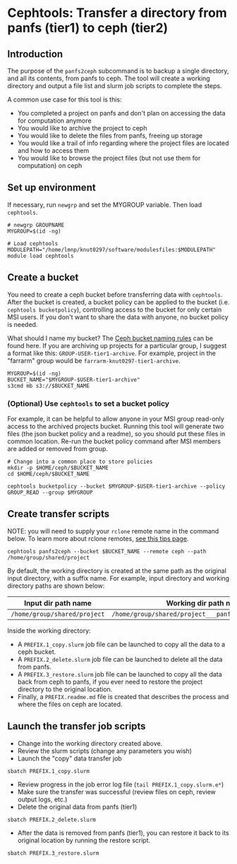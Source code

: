 # Cephtools: Transfer a directory from panfs (tier1) to ceph (tier2)


## Introduction


The purpose of the `panfs2ceph` subcommand is to backup a single directory, and all its contents, from panfs to ceph. The tool will create a working directory and output a file list and slurm job scripts to complete the steps.

A common use case for this tool is this:

* You completed a project on panfs and don't plan on accessing the data for computation anymore
* You would like to archive the project to ceph
* You would like to delete the files from panfs, freeing up storage
* You would like a trail of info regarding where the project files are located and how to access them
* You would like to browse the project files (but not use them for computation) on ceph




## Set up environment


If necessary, run `newgrp` and set the MYGROUP variable. Then load `cephtools`.


```
# newgrp GROUPNAME
MYGROUP=$(id -ng)

# Load cephtools
MODULEPATH="/home/lmnp/knut0297/software/modulesfiles:$MODULEPATH" module load cephtools
```



## Create a bucket

You need to create a ceph bucket before transferring data with `cephtools`. After the bucket is created, a bucket policy can be applied to the bucket (i.e. `cephtools bucketpolicy`), controlling access to the bucket for only certain MSI users. If you don't want to share the data with anyone, no bucket policy is needed.

What should I name my bucket? The [Ceph bucket naming rules](https://docs.ceph.com/en/latest/radosgw/s3/bucketops/) can be found here. If you are archiving up projects for a particular group, I suggest a format like this: `GROUP-USER-tier1-archive`. For example, project in the "farrarm" group would be `farrarm-knut0297-tier1-archive`.


```
MYGROUP=$(id -ng)
BUCKET_NAME="$MYGROUP-$USER-tier1-archive"
s3cmd mb s3://$BUCKET_NAME
```



### (Optional) Use `cephtools` to set a bucket policy 

For example, it can be helpful to allow anyone in your MSI group read-only access to the archived projects bucket. Running this tool will generate two files (the json bucket policy and a readme), so you should put these files in common location. Re-run the bucket policy command after MSI members are added or removed from group.

```
# Change into a common place to store policies
mkdir -p $HOME/ceph/$BUCKET_NAME
cd $HOME/ceph/$BUCKET_NAME

cephtools bucketpolicy --bucket $MYGROUP-$USER-tier1-archive --policy GROUP_READ --group $MYGROUP
```







## Create transfer scripts

NOTE: you will need to supply your `rclone` remote name in the command below. To learn more about rclone remotes, [see this tips page](https://github.umn.edu/knut0297org/software_tips/tree/main/rclone#umn-tier2-ceph).



```
cephtools panfs2ceph --bucket $BUCKET_NAME --remote ceph --path /home/group/shared/project
```




By default, the working directory is created at the same path as the original input directory, with a suffix name. For example, input directory and working directory paths are shown below:


|Input dir path name|Working dir path name|
|----|----|
|`/home/group/shared/project`|`/home/group/shared/project___panfs2ceph_archive_DATE`|


Inside the working directory:

* A `PREFIX.1_copy.slurm` job file can be launched to copy all the data to a ceph bucket. 
* A `PREFIX.2_delete.slurm` job file can be launched to delete all the data from panfs. 
* A `PREFIX.3_restore.slurm` job file can be launched to copy all the data back from ceph to panfs, if you ever need to restore the project directory to the original location.
* Finally, a `PREFIX.readme.md` file is created that describes the process and where the files on ceph are located.




## Launch the transfer job scripts

* Change into the working directory created above. 
* Review the slurm scripts (change any parameters you wish)
* Launch the "copy" data transfer job

```
sbatch PREFIX.1_copy.slurm
```

* Review progress in the job error log file (`tail PREFIX.1_copy.slurm.e*`)
* Make sure the transfer was successful (review files on ceph, review output logs, etc.)
* Delete the original data from panfs (tier1)


```
sbatch PREFIX.2_delete.slurm
```

* After the data is removed from panfs (tier1), you can restore it back to its original location by running the restore script.


```
sbatch PREFIX.3_restore.slurm
```






